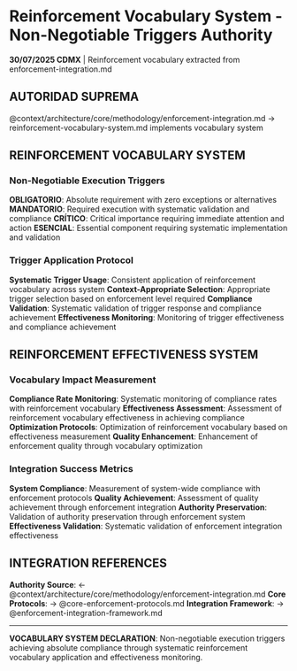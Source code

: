 # Reinforcement Vocabulary System - Non-Negotiable Triggers Authority

**30/07/2025 CDMX** | Reinforcement vocabulary extracted from enforcement-integration.md

## AUTORIDAD SUPREMA
@context/architecture/core/methodology/enforcement-integration.md → reinforcement-vocabulary-system.md implements vocabulary system

## REINFORCEMENT VOCABULARY SYSTEM

### Non-Negotiable Execution Triggers
**OBLIGATORIO**: Absolute requirement with zero exceptions or alternatives
**MANDATORIO**: Required execution with systematic validation and compliance
**CRÍTICO**: Critical importance requiring immediate attention and action
**ESENCIAL**: Essential component requiring systematic implementation and validation

### Trigger Application Protocol
**Systematic Trigger Usage**: Consistent application of reinforcement vocabulary across system
**Context-Appropriate Selection**: Appropriate trigger selection based on enforcement level required
**Compliance Validation**: Systematic validation of trigger response and compliance achievement
**Effectiveness Monitoring**: Monitoring of trigger effectiveness and compliance achievement

## REINFORCEMENT EFFECTIVENESS SYSTEM

### Vocabulary Impact Measurement
**Compliance Rate Monitoring**: Systematic monitoring of compliance rates with reinforcement vocabulary
**Effectiveness Assessment**: Assessment of reinforcement vocabulary effectiveness in achieving compliance
**Optimization Protocols**: Optimization of reinforcement vocabulary based on effectiveness measurement
**Quality Enhancement**: Enhancement of enforcement quality through vocabulary optimization

### Integration Success Metrics
**System Compliance**: Measurement of system-wide compliance with enforcement protocols
**Quality Achievement**: Assessment of quality achievement through enforcement integration
**Authority Preservation**: Validation of authority preservation through enforcement system
**Effectiveness Validation**: Systematic validation of enforcement integration effectiveness

## INTEGRATION REFERENCES
**Authority Source**: ← @context/architecture/core/methodology/enforcement-integration.md
**Core Protocols**: → @core-enforcement-protocols.md
**Integration Framework**: → @enforcement-integration-framework.md

---
**VOCABULARY SYSTEM DECLARATION**: Non-negotiable execution triggers achieving absolute compliance through systematic reinforcement vocabulary application and effectiveness monitoring.